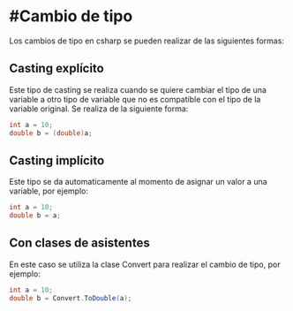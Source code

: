 #Cambio de tipo
======================

Los cambios de tipo en csharp se pueden realizar de las siguientes formas:

## Casting explícito

Este tipo de casting se realiza cuando se quiere cambiar el tipo de una variable a otro tipo de variable que no es compatible con el tipo de la variable original.
Se realiza de la siguiente forma:

```csharp
int a = 10;
double b = (double)a;
```

## Casting implícito

Este tipo se da automaticamente al momento de asignar un valor a una variable, por ejemplo:

```csharp
int a = 10;
double b = a;
```

## Con clases de asistentes

En este caso se utiliza la clase Convert para realizar el cambio de tipo, por ejemplo:

```csharp
int a = 10;
double b = Convert.ToDouble(a);
```
